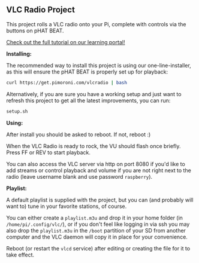 ## VLC Radio Project

This project rolls a VLC radio onto your Pi, complete with controls via the buttons on pHAT BEAT.

[Check out the full tutorial on our learning portal!](https://learn.pimoroni.com/tutorial/sandyj/internet-radio-on-your-pirate-radio)

**Installing:**

The recommended way to install this project is using our one-line-installer, as this will ensure the pHAT BEAT is properly set up for playback:

```bash
curl https://get.pimoroni.com/vlcradio | bash
```

Alternatively, if you are sure you have a working setup and just want to refresh this project to get all the latest improvements, you can run:

```bash
setup.sh
```

**Using:**

After install you should be asked to reboot. If not, reboot :)

When the VLC Radio is ready to rock, the VU should flash once briefly. Press FF or REV to start playback.

You can also access the VLC server via http on port 8080 if you'd like to add streams or control playback and volume if you are not right next to the radio (leave username blank and use password `raspberry`).

**Playlist:**

A default playlist is supplied with the project, but you can (and probably will want to) tune in your favorite stations, of course.

You can either create a `playlist.m3u` and drop it in your home folder (in `/home/pi/.config/vlc/`), or if you don't feel like logging in via ssh you may also drop the `playlist.m3u` in the `/boot` partition of your SD from another computer and the VLC daemon will copy it in place for your convenience.

Reboot (or restart the `vlcd` service) after editing or creating the file for it to take effect.
